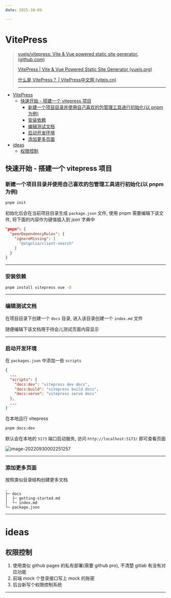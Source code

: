 ```yaml
---
date: 2025-10-09

---
```


# VitePress

> [vuejs/vitepress: Vite & Vue powered static site generator. (github.com)](https://github.com/vuejs/vitepress)
>
> [VitePress | Vite & Vue Powered Static Site Generator (vuejs.org)](https://vitepress.vuejs.org/)
>
> [什么是 VitePress？ | VitePress中文网 (vitejs.cn)](https://vitejs.cn/vitepress/)
>
> ---

- [VitePress](#vitepress)
  - [快速开始 - 搭建一个 vitepress 项目](#快速开始---搭建一个-vitepress-项目)
    - [新建一个项目目录并使用自己喜欢的包管理工具进行初始化(以 pnpm 为例)](#新建一个项目目录并使用自己喜欢的包管理工具进行初始化以-pnpm-为例)
    - [安装依赖](#安装依赖)
    - [编辑测试文档](#编辑测试文档)
    - [启动开发环境](#启动开发环境)
    - [添加更多页面](#添加更多页面)
- [ideas](#ideas)
  - [权限控制](#权限控制)


## 快速开始 - 搭建一个 vitepress 项目

### 新建一个项目目录并使用自己喜欢的包管理工具进行初始化(以 pnpm 为例)

```bash
pnpm init
```

初始化后会在当前项目目录生成 `package.json` 文件, 使用 pnpm 需要编辑下该文件, 将下面的内容作为键值插入到 json 字典中

```json
"pnpm": {
  "peerDependencyRules": {
    "ignoreMissing": [
      "@algolia/client-search"
    ]
  }
}
```

---

### 安装依赖

```bash
pnpm install vitepress vue -D
```

---

### 编辑测试文档

在项目目录下创建一个 `docs` 目录, 进入该目录创建一个 `index.md` 文件

随便编辑下该文档用于待会儿测试页面内容显示

---

### 启动开发环境

在 `packages.json` 中添加一些 `scripts`

```json
{
  ...
  "scripts": {
    "docs:dev": "vitepress dev docs",
    "docs:build": "vitepress build docs",
    "docs:serve": "vitepress serve docs"
  },
  ...
}
```

在本地运行 vitepress

```bash
pnpm docs:dev
```

默认会在本地的 `5173` 端口启动服务, 访问 `http://localhost:5173/` 即可查看页面

![image-20220930002251257](http://cdn.ayusummer233.top/img/202209300023668.png)

---

### 添加更多页面

按照类似目录结构创建更多文档

```
.
├─ docs
│  ├─ getting-started.md
│  └─ index.md
└─ package.json
```

---

# ideas

## 权限控制

1. 使用类似 github pages 的私有部署(需要 github pro), 不清楚 gitlab 有没有对应功能
2. 前端 mock 个登录接口写上 mock 的账密
3. 后台新写个权限控制系统

---

